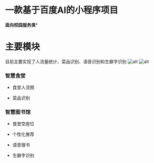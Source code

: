 # 一款基于百度AI的小程序项目

**面向校园服务类***

# 主要模块  

目前主要实现了人流量统计、菜品识别、语音识别和生僻字识别
![alt](http://huangyiblog.com/Screenshot_2019-03-11-17-40-13.jpg)
![alt](http://huangyiblog.com/Screenshot_20190311-162804.jpg)
### 智慧食堂

* 食堂人流图  

* 菜品识别  


### 智慧图书馆

* 食堂空座位

* 个性化推荐

* 语音搜书

* 生僻字识别

